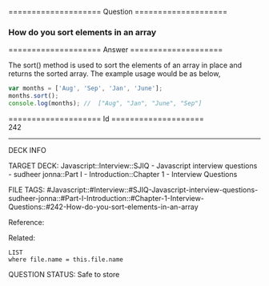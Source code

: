 ==================== Question ====================  

### How do you sort elements in an array  

==================== Answer ====================  

The sort() method is used to sort the elements of an array in place and returns
the sorted array. The example usage would be as below,

```javascript
var months = ['Aug', 'Sep', 'Jan', 'June'];
months.sort();
console.log(months); //  ["Aug", "Jan", "June", "Sep"]
```

==================== Id ====================  
242

---

DECK INFO

TARGET DECK: Javascript::Interview::SJIQ - Javascript interview questions - sudheer jonna::Part I - Introduction::Chapter 1 - Interview Questions

FILE TAGS: #Javascript::#Interview::#SJIQ-Javascript-interview-questions-sudheer-jonna::#Part-I-Introduction::#Chapter-1-Interview-Questions::#242-How-do-you-sort-elements-in-an-array

Reference:

Related:

```dataview
LIST
where file.name = this.file.name
```

QUESTION STATUS: Safe to store
